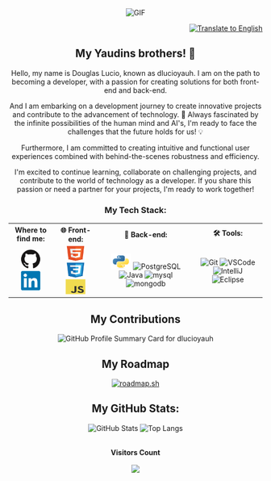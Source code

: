 <div align="center">
  <img alt="GIF" src="https://github.com/abhisheknaiidu/abhisheknaiidu/blob/master/code.gif?raw=true" width="500" height="320" />
</div>
<p align="right">
    <a href="README_EN.md">
        <img src="https://img.shields.io/badge/Translate%20to-English-blue" alt="Translate to English">
    </a>
</p>

<h2 align="center">My Yaudins brothers! 👋</h2>
<p align="center">Hello, my name is Douglas Lucio, known as dlucioyauh. I am on the path to becoming a developer, with a passion for creating solutions for both front-end and back-end.</p>
<p align="center">And I am embarking on a development journey to create innovative projects and contribute to the advancement of technology. 🚀 Always fascinated by the infinite possibilities of the human mind and AI's, I'm ready to face the challenges that the future holds for us! 💡</p>
<p align="center">Furthermore, I am committed to creating intuitive and functional user experiences combined with behind-the-scenes robustness and efficiency.</p>
<p align="center">I'm excited to continue learning, collaborate on challenging projects, and contribute to the world of technology as a developer. If you share this passion or need a partner for your projects, I'm ready to work together!</p>

<h3 align="center">My Tech Stack:</h3>
<table align="center">
  <tr>
    <th>Where to find me:</th>
    <th>🌐 Front-end:</th>
    <th>🐍 Back-end:</th>
    <th>🛠️ Tools:</th>
  </tr>
  <tr>
    <td align="center">
      <a href="https://github.com/dlucioyauh"><img alt="GitHub" height="40" width="40" src="https://raw.githubusercontent.com/devicons/devicon/master/icons/github/github-original.svg"></a>
      <a href="https://www.linkedin.com/in/douglaslucio/"><img alt="LinkedIn" height="40" width="40" src="https://raw.githubusercontent.com/devicons/devicon/master/icons/linkedin/linkedin-original.svg"></a>
    </td>
    <td align="center">
      <img alt="HTML" height="30" width="40" src="https://raw.githubusercontent.com/devicons/devicon/master/icons/html5/html5-original.svg">
      <img alt="CSS" height="30" width="40" src="https://raw.githubusercontent.com/devicons/devicon/master/icons/css3/css3-original.svg">
      <img alt="JavaScript" height="30" width="40" src="https://raw.githubusercontent.com/devicons/devicon/master/icons/javascript/javascript-original.svg">
    </td>
    <td align="center">
      <img alt="Python" height="30" width="40" src="https://raw.githubusercontent.com/devicons/devicon/master/icons/python/python-original.svg">
      <img alt="PostgreSQL" height="30" width="40" src="https://cdn.jsdelivr.net/gh/devicons/devicon/icons/postgresql/postgresql-original-wordmark.svg">
      <img alt="Java" height="30" width="40" src="https://cdn.jsdelivr.net/gh/devicons/devicon/icons/java/java-original.svg">
      <img alt="mysql" height="30" width="40" src="https://cdn.jsdelivr.net/gh/devicons/devicon/icons/mysql/mysql-original.svg">
       <img alt="mongodb" height="30" width="40" src="https://cdn.jsdelivr.net/gh/devicons/devicon/icons/mongodb/mongodb-original.svg">
    </td>
    <td align="center">
      <img alt="Git" height="30" width="40" src="https://cdn.jsdelivr.net/gh/devicons/devicon/icons/git/git-original-wordmark.svg">
      <img alt="VSCode" height="30" width="40" src="https://cdn.jsdelivr.net/gh/devicons/devicon/icons/vscode/vscode-original-wordmark.svg">
      <img alt="IntelliJ" height="30" width="40" src="https://cdn.jsdelivr.net/gh/devicons/devicon/icons/intellij/intellij-original.svg">
      <img alt="Eclipse" height="30" width="40" src="https://cdn.jsdelivr.net/gh/devicons/devicon/icons/eclipse/eclipse-original.svg">
    </td>
  </tr>
</table>

<h2 align="center">My Contributions</h2>
<div align="center">
  <a>
    <img src="http://github-profile-summary-cards.vercel.app/api/cards/profile-details?username=dlucioyauh&theme=discord_old_blurple" alt="GitHub Profile Summary Card for dlucioyauh" style="max-width: 80%;">
    
  </a>
</div>

<h2 align="center">My Roadmap</h2>
<div align="center">
  <a href="https://roadmap.sh">
    <img src="https://roadmap.sh/card/wide/6611b2eada1671f98630bbcd?variant=dark" alt="roadmap.sh">
  </a>
</div>


<h2 align="center">My GitHub Stats:</h2>
<div align="center" style="display: flex; justify-content: space-between; align-items: center;">
 </div>

<div align="center">
  <img src="https://github-readme-stats.vercel.app/api?username=dlucioyauh&theme=transparent&bg_color=353D41&border_color=123547&show_icons=true&icon_color=EB9326&title_color=EB9326&text_color=FFF&hide_title=true&hide=stars&rank_icon=github" alt="GitHub Stats">
  <img src="https://github-readme-stats-git-masterrstaa-rickstaa.vercel.app/api/top-langs/?username=dlucioyauh&layout=donut&bg_color=353D41&border_color=123547&title_color=EB9326&text_color=FFF&" alt="Top Langs">
</div>
<div align="center">
    <br>
        <p align="centre"><b>Visitors Count</b> </p>  
        <p align="center"><img align="center" src="https://profile-counter.glitch.me/{dlucioyauh}/count.svg" /> </p> 
    <br>
</div>
